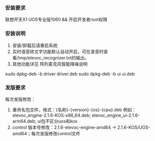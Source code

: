 ### 安装要求
联想开天X1 UOS专业版1060 && 开启开发者root权限
### 安装说明
1. 安装/卸载后请重启系统
2. 实时语音转文字功能默认自动开启，可在录音时查看/tmp/elevoc_recognizer.txt的输出。
3. 其他功能详见 阵列麦克风智能降噪说明

sudo dpkg-deb -b driver driver.deb
sudo dpkg-deb -b ui ui.deb

### 发版要求
每次发版修改：
1. 重命名包文件，格式：{名称}-{version}-{os}-{cpu}.deb 例如：elevoc_engine-2.1.6-KOS-x86_64.deb; elevoc_engine_ui-2.1.6-arm64.deb; ui包不区分uos和kos
2. control 版本号修改：2.1.6-elevoc-engine-amd64 -> 2.1.6-KOS/UOS-amd64；每次发版修改control文件
